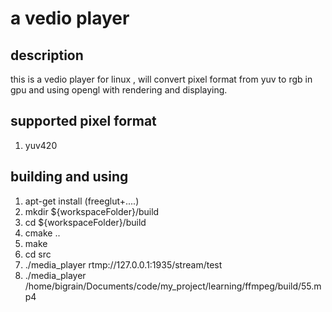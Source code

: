 # a vedio player

## description

this is a vedio player for linux , will convert pixel format from yuv to rgb in gpu and using opengl with rendering and displaying.

## supported pixel format

1. yuv420

## building and using

1. apt-get install (freeglut+....)
2. mkdir ${workspaceFolder}/build
3. cd ${workspaceFolder}/build
4. cmake ..
5. make
6. cd src
7. ./media_player rtmp://127.0.0.1:1935/stream/test
8. ./media_player /home/bigrain/Documents/code/my_project/learning/ffmpeg/build/55.mp4
